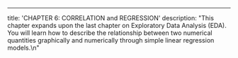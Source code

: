 ---
title: 'CHAPTER 6: CORRELATION and REGRESSION'
description: "This chapter expands upon the last chapter on Exploratory Data Analysis (EDA).  You will learn how to describe the relationship between two numerical quantities   graphically and numerically through simple linear regression models.\n"
